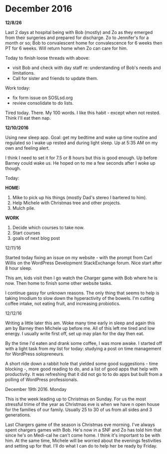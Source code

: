 # December 2016 #


**12/8/26**

Last 2 days at hospital being with Bob (mostly) and Zo as they emerged from their surgeries and prepared for discharge. Zo to Jennifer's for a month or so; Bob to convalescent home for convalescence for 6 weeks then PT for 6 weeks.  Will return home when Zo can care for him.

Today to finish loose threads with above:

- visit Bob and check with day staff re: understanding of Bob's needs and limitations.
- Call for sister and friends to update them.

Work today:


- fix form issue on SOSLsd.org
- review consolidate to do lists.

Tired today. There. My 100 words.  I like this habit - except when not rested.  Think I'll eat then nap.

**12/10/2016**

Using new sleep app. Goal: get my bedtime and wake up time routine and regulated so I wake up rested and during light sleep. Up at 5:35 AM on my own and feeling alert.  

I think I need to set it for 7.5 or 8 hours but this is good enough.  Up before Barney could wake us.  He hoped on to me a few seconds after I woke up though.

Today:
 
  **HOME:**

1. Mike to pick up his things (mostly Dad's stereo I bartered to him).
2. Help Michele with Christmas tree and other projects.
3. Mulch pile.

 **WORK**

1. Decide which courses to take now.
2. Start courses
3. goals of next blog post

12/11/16

Started today fixing an issue on my website - with the prompt from Carl Willis on the WordPress Development StackExchange forum. Nice start after 8 hour sleep.

This am, kids visit then I go watch the Charger game with Bob where he is now. Then home to finish some other website tasks.

I continue gassy for unknown reasons.  The only thing that seems to help is taking Imodium to slow down the hyperactivity of the bowels.  I'm cutting coffee intake, not eating fruit, and increasing probiotics.


12/12/16

Writing a little later this am. Woke many time early in sleep and again this am by Barney then Michele up before me. All of this left me tired and low energy. I usually write first off, set up may plan for the day then eat. 

By the time I'd eaten and drank some coffee, I was more awake.  I started off with a light task from my list for today: studying a post on time management for WordPress solopreneurs. 

A short ride down a rabbit hole that yielded some good suggestions - time blocking -, more good reading to do, and a list of good apps that help with productivity. It was refreshing that it did not go to to do apps but built from a polling of WordPress professionals.

December 19th 2016. Monday
<p>This is the week leading up to Christmas on Sunday.  For us the  most stressful trime of the year as Christmas eve is when we have n open house for the families of our family. Usually 25 to 30 of us from all sides and 3 generations.</p>
<p>Last Chargers game of the season is Christmas eve morning.  I've always spent chargers games with Bob.  He's now in a SNF and Zo has told him that since he's on Medi-cal he can't come home.  I think it's important to be with him. At the same time, Michele will be worried about the evenings festivities and setting up for that.  I'll do what I can do to help her be ready by Friday.</p>
